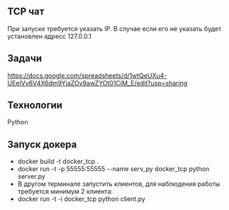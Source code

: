 ## TCP чат

При запуске требуется указать IP. В случае если его не указать будет установлен адресс 127.0.0.1

## Задачи

https://docs.google.com/spreadsheets/d/1wtQeUXu4-UEeIVv6V4X6dm9YjaZOv9awZYOt01CiM_E/edit?usp=sharing

## Технологии

Python

## Запуск докера

- docker build -t docker_tcp .
- docker run -t -p 55555:55555 --name serv_py docker_tcp python server.py
- В другом терминале запустить клиентов, для наблюдения работы требуется минимум 2 клиента:
- docker run -t -i docker_tcp python client.py
